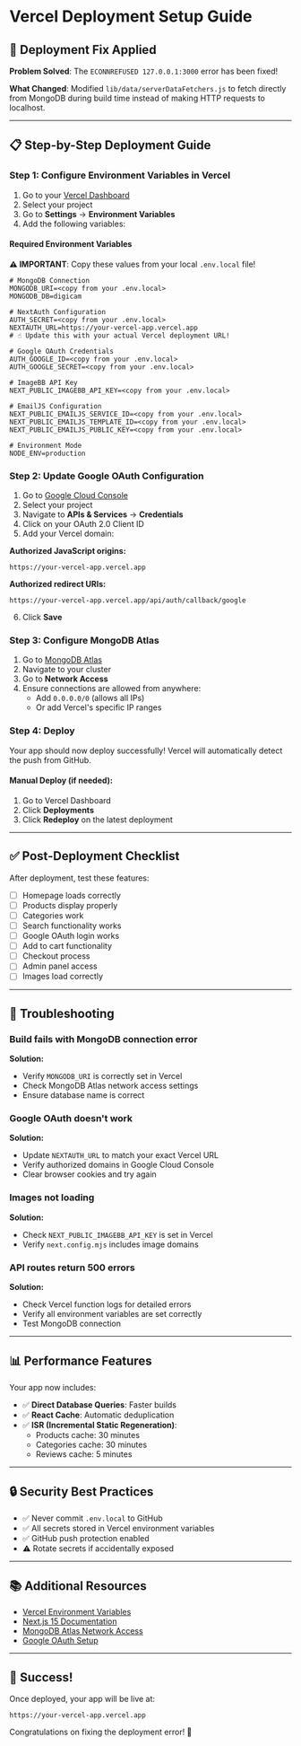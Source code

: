 # Vercel Deployment Setup Guide

## 🚀 Deployment Fix Applied

**Problem Solved**: The `ECONNREFUSED 127.0.0.1:3000` error has been fixed!

**What Changed**: Modified `lib/data/serverDataFetchers.js` to fetch directly from MongoDB during build time instead of making HTTP requests to localhost.

---

## 📋 Step-by-Step Deployment Guide

### Step 1: Configure Environment Variables in Vercel

1. Go to your [Vercel Dashboard](https://vercel.com/dashboard)
2. Select your project
3. Go to **Settings** → **Environment Variables**
4. Add the following variables:

#### Required Environment Variables

**⚠️ IMPORTANT**: Copy these values from your local `.env.local` file!

```env
# MongoDB Connection
MONGODB_URI=<copy from your .env.local>
MONGODB_DB=digicam

# NextAuth Configuration
AUTH_SECRET=<copy from your .env.local>
NEXTAUTH_URL=https://your-vercel-app.vercel.app
# ☝️ Update this with your actual Vercel deployment URL!

# Google OAuth Credentials
AUTH_GOOGLE_ID=<copy from your .env.local>
AUTH_GOOGLE_SECRET=<copy from your .env.local>

# ImageBB API Key
NEXT_PUBLIC_IMAGEBB_API_KEY=<copy from your .env.local>

# EmailJS Configuration
NEXT_PUBLIC_EMAILJS_SERVICE_ID=<copy from your .env.local>
NEXT_PUBLIC_EMAILJS_TEMPLATE_ID=<copy from your .env.local>
NEXT_PUBLIC_EMAILJS_PUBLIC_KEY=<copy from your .env.local>

# Environment Mode
NODE_ENV=production
```

### Step 2: Update Google OAuth Configuration

1. Go to [Google Cloud Console](https://console.cloud.google.com/)
2. Select your project
3. Navigate to **APIs & Services** → **Credentials**
4. Click on your OAuth 2.0 Client ID
5. Add your Vercel domain:

**Authorized JavaScript origins:**
```
https://your-vercel-app.vercel.app
```

**Authorized redirect URIs:**
```
https://your-vercel-app.vercel.app/api/auth/callback/google
```

6. Click **Save**

### Step 3: Configure MongoDB Atlas

1. Go to [MongoDB Atlas](https://cloud.mongodb.com/)
2. Navigate to your cluster
3. Go to **Network Access**
4. Ensure connections are allowed from anywhere:
   - Add `0.0.0.0/0` (allows all IPs)
   - Or add Vercel's specific IP ranges

### Step 4: Deploy

Your app should now deploy successfully! Vercel will automatically detect the push from GitHub.

#### Manual Deploy (if needed):
1. Go to Vercel Dashboard
2. Click **Deployments**
3. Click **Redeploy** on the latest deployment

---

## ✅ Post-Deployment Checklist

After deployment, test these features:

- [ ] Homepage loads correctly
- [ ] Products display properly
- [ ] Categories work
- [ ] Search functionality works
- [ ] Google OAuth login works
- [ ] Add to cart functionality
- [ ] Checkout process
- [ ] Admin panel access
- [ ] Images load correctly

---

## 🐛 Troubleshooting

### Build fails with MongoDB connection error
**Solution:**
- Verify `MONGODB_URI` is correctly set in Vercel
- Check MongoDB Atlas network access settings
- Ensure database name is correct

### Google OAuth doesn't work
**Solution:**
- Update `NEXTAUTH_URL` to match your exact Vercel URL
- Verify authorized domains in Google Cloud Console
- Clear browser cookies and try again

### Images not loading
**Solution:**
- Check `NEXT_PUBLIC_IMAGEBB_API_KEY` is set in Vercel
- Verify `next.config.mjs` includes image domains

### API routes return 500 errors
**Solution:**
- Check Vercel function logs for detailed errors
- Verify all environment variables are set correctly
- Test MongoDB connection

---

## 📊 Performance Features

Your app now includes:

- ✅ **Direct Database Queries**: Faster builds
- ✅ **React Cache**: Automatic deduplication
- ✅ **ISR (Incremental Static Regeneration)**:
  - Products cache: 30 minutes
  - Categories cache: 30 minutes
  - Reviews cache: 5 minutes

---

## 🔒 Security Best Practices

- ✅ Never commit `.env.local` to GitHub
- ✅ All secrets stored in Vercel environment variables
- ✅ GitHub push protection enabled
- ⚠️ Rotate secrets if accidentally exposed

---

## 📚 Additional Resources

- [Vercel Environment Variables](https://vercel.com/docs/environment-variables)
- [Next.js 15 Documentation](https://nextjs.org/docs)
- [MongoDB Atlas Network Access](https://docs.atlas.mongodb.com/security/ip-access-list/)
- [Google OAuth Setup](https://developers.google.com/identity/protocols/oauth2)

---

## 🎉 Success!

Once deployed, your app will be live at:
```
https://your-vercel-app.vercel.app
```

Congratulations on fixing the deployment error! 🚀
